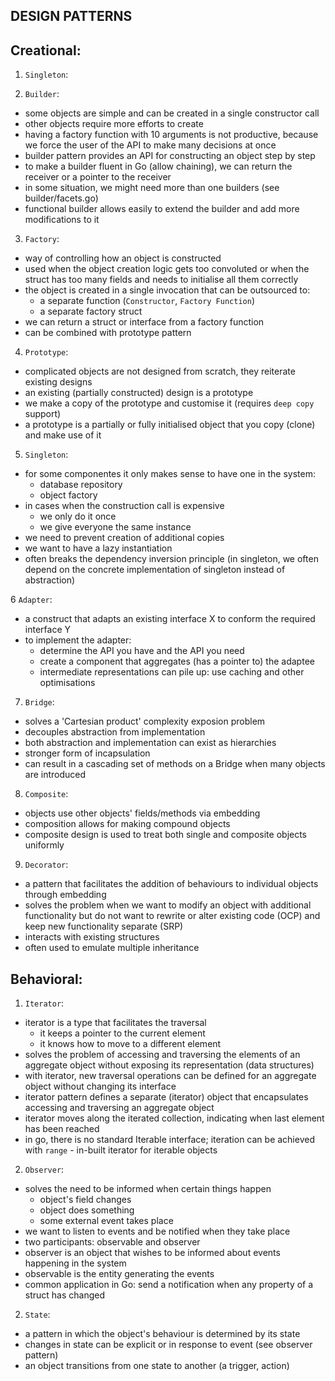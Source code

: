 ## DESIGN PATTERNS

## Creational:
1. `Singleton`:

2. `Builder`:
- some objects are simple and can be created in a single constructor call
- other objects require more efforts to create
- having a factory function with 10 arguments is not productive, because we force the user of the API to make many decisions at once
- builder pattern provides an API for constructing an object step by step
- to make a builder fluent in Go (allow chaining), we can return the receiver or a pointer to the receiver
- in some situation, we might need more than one builders (see builder/facets.go)
- functional builder allows easily to extend the builder and add more modifications to it

3. `Factory`:
- way of controlling how an object is constructed
- used when the object creation logic gets too convoluted or when the struct has too many fields and needs to initialise all them correctly
- the object is created in a single invocation that can be outsourced to:
    - a separate function (`Constructor`, `Factory Function`)
    - a separate factory struct
- we can return a struct or interface from a factory function
- can be combined with prototype pattern

4. `Prototype`:
- complicated objects are not designed from scratch, they reiterate existing designs
- an existing (partially constructed) design is a prototype
- we make a copy of the prototype and customise it (requires `deep copy` support)
- a prototype is a partially or fully initialised object that you copy (clone) and make use of it

5. `Singleton`:
- for some componentes it only makes sense to have one in the system:
    - database repository
    - object factory
- in cases when the construction call is expensive
    - we only do it once
    - we give everyone the same instance
- we need to prevent creation of additional copies
- we want to have a lazy instantiation
- often breaks the dependency inversion principle (in singleton, we often depend on the concrete implementation of singleton instead of abstraction)

6 `Adapter`:
- a construct that adapts an existing interface X to conform the required interface Y
- to implement the adapter:
    - determine the API you have and the API you need
    - create a component that aggregates (has a pointer to) the adaptee
    - intermediate representations can pile up: use caching and other optimisations

7. `Bridge`:
- solves a 'Cartesian product' complexity exposion problem
- decouples abstraction from implementation
- both abstraction and implementation can exist as hierarchies
- stronger form of incapsulation
- can result in a cascading set of methods on a Bridge when many objects are introduced

8. `Composite`:
- objects use other objects' fields/methods via embedding
- composition allows for making compound objects
- composite design is used to treat both single and composite objects uniformly

9. `Decorator`:
- a pattern that facilitates the addition of behaviours to individual objects through embedding
- solves the problem when we want to modify an object with additional functionality but do not want to rewrite or alter existing code (OCP) and keep new functionality separate (SRP)
- interacts with existing structures
- often used to emulate multiple inheritance


## Behavioral:
1. `Iterator`:
- iterator is a type that facilitates the traversal
    - it keeps a pointer to the current element
    - it knows how to move to a different element
- solves the problem of accessing and traversing the elements of an aggregate object without exposing its representation (data structures)
- with iterator, new traversal operations can be defined for an aggregate object without changing its interface
- iterator pattern defines a separate (iterator) object that encapsulates accessing and traversing an aggregate object
- iterator moves along the iterated collection, indicating when last element has been reached
- in go, there is no standard Iterable interface; iteration can be achieved with `range` - in-built iterator for iterable objects

2. `Observer`:
- solves the need to be informed when certain things happen
    - object's field changes
    - object does something
    - some external event takes place
- we want to listen to events and be notified when they take place
- two participants: observable and observer
- observer is an object that wishes to be informed about events happening in the system
- observable is the entity generating the events
- common application in Go: send a notification when any property of a struct has changed

2. `State`:
- a pattern in which the object's behaviour is determined by its state
- changes in state can be explicit or in response to event (see observer pattern)
- an object transitions from one state to another (a trigger, action)